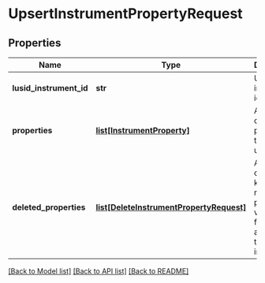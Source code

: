 # UpsertInstrumentPropertyRequest

## Properties
Name | Type | Description | Notes
------------ | ------------- | ------------- | -------------
**lusid_instrument_id** | **str** | Unique instrument identifier | [optional] 
**properties** | [**list[InstrumentProperty]**](InstrumentProperty.md) | A collection of properties to create or update | [optional] 
**deleted_properties** | [**list[DeleteInstrumentPropertyRequest]**](DeleteInstrumentPropertyRequest.md) | A collection of property keys to remove property values from, if any are set for the instrument | [optional] 

[[Back to Model list]](../README.md#documentation-for-models) [[Back to API list]](../README.md#documentation-for-api-endpoints) [[Back to README]](../README.md)



